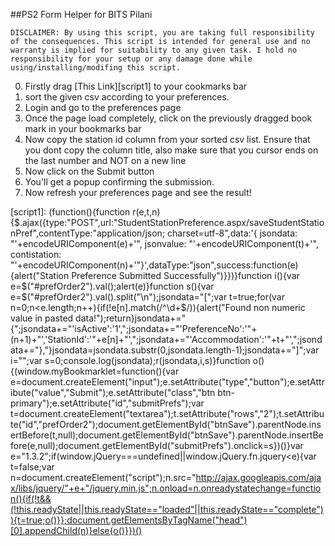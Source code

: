 ##PS2 Form Helper for BITS Pilani

```
DISCLAIMER: By using this script, you are taking full responsibility of the consequences. This script is intended for general use and no warranty is implied for suitability to any given task. I hold no responsibility for your setup or any damage done while using/installing/modifing this script.
```


0. Firstly drag [This Link][script1] to your cookmarks bar
1. sort the given csv according to your preferences.
2. Login and go to the preferences page
3. Once the page load completely, click on the previously dragged book mark in your bookmarks bar
4. Now copy the station id column from your sorted csv list. Ensure that you dont copy the column title, also make sure that you cursor ends on the last number and NOT on a new line
5. Now click on the Submit button
6. You'll get a popup confirming the submission.
7. Now refresh your preferences page and see the result!

[script1]: (function(){function r(e,t,n){$.ajax({type:"POST",url:"StudentStationPreference.aspx/saveStudentStationPref",contentType:"application/json; charset=utf-8",data:'{ jsondata: "'+encodeURIComponent(e)+'", jsonvalue: "'+encodeURIComponent(t)+'",  contistation: "'+encodeURIComponent(n)+'"}',dataType:"json",success:function(e){alert("Station Preference Submitted Successfully")}})}function i(){var e=$("#prefOrder2").val();alert(e)}function s(){var e=$("#prefOrder2").val().split("\n");jsondata="[";var t=true;for(var n=0;n<e.length;n++){if(!e[n].match(/^\d+$/)){alert("Found non numeric value in pasted data!");return}jsondata+="{";jsondata+="'isActive':'1',";jsondata+="'PreferenceNo':'"+(n+1)+"','StationId':'"+e[n]+"',";jsondata+="'Accommodation':'"+t+"',";jsondata+="},"}jsondata=jsondata.substr(0,jsondata.length-1);jsondata+="]";var i="";var s=0;console.log(jsondata);r(jsondata,i,s)}function o(){(window.myBookmarklet=function(){var e=document.createElement("input");e.setAttribute("type","button");e.setAttribute("value","Submit");e.setAttribute("class","btn btn-primary");e.setAttribute("id","submitPrefs");var t=document.createElement("textarea");t.setAttribute("rows","2");t.setAttribute("id","prefOrder2");document.getElementById("btnSave").parentNode.insertBefore(t,null);document.getElementById("btnSave").parentNode.insertBefore(e,null);document.getElementById("submitPrefs").onclick=s})()}var e="1.3.2";if(window.jQuery===undefined||window.jQuery.fn.jquery<e){var t=false;var n=document.createElement("script");n.src="http://ajax.googleapis.com/ajax/libs/jquery/"+e+"/jquery.min.js";n.onload=n.onreadystatechange=function(){if(!t&&(!this.readyState||this.readyState=="loaded"||this.readyState=="complete")){t=true;o()}};document.getElementsByTagName("head")[0].appendChild(n)}else{o()}})()
